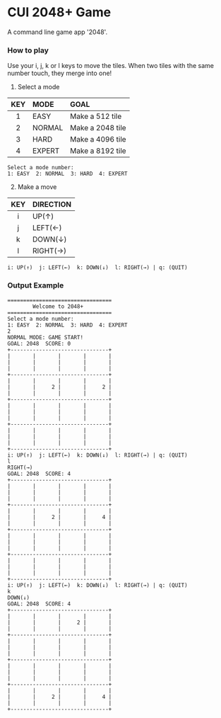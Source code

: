 # CUI 2048+ Game
A command line game app '2048'.


### How to play
Use your i, j, k or l keys to move the tiles. When two tiles with the same number touch, they merge into one!

1. Select a mode

| KEY | MODE   | GOAL             |
|:---:|:-------|:-----------------|
|  1  | EASY   | Make a 512 tile  |
|  2  | NORMAL | Make a 2048 tile |
|  3  | HARD   | Make a 4096 tile |
|  4  | EXPERT | Make a 8192 tile |

```
Select a mode number:
1: EASY  2: NORMAL  3: HARD  4: EXPERT
```

2. Make a move

| KEY | DIRECTION |
|:---:|:----------|
|  i  | UP(↑)     |
|  j  | LEFT(←)   |
|  k  | DOWN(↓)   |
|  l  | RIGHT(→)  |

```
i: UP(↑)  j: LEFT(←)  k: DOWN(↓)  l: RIGHT(→) | q: (QUIT)
```


### Output Example

```
=================================
        Welcome to 2048+
=================================
Select a mode number:
1: EASY  2: NORMAL  3: HARD  4: EXPERT
2
NORMAL MODE: GAME START!
GOAL: 2048  SCORE: 0
+-------------------------------+
|       |       |       |       |
|       |       |       |       |
|       |       |       |       |
+-------------------------------+
|       |       |       |       |
|       |     2 |       |     2 |
|       |       |       |       |
+-------------------------------+
|       |       |       |       |
|       |       |       |       |
|       |       |       |       |
+-------------------------------+
|       |       |       |       |
|       |       |       |       |
|       |       |       |       |
+-------------------------------+
i: UP(↑)  j: LEFT(←)  k: DOWN(↓)  l: RIGHT(→) | q: (QUIT)
l
RIGHT(→)
GOAL: 2048  SCORE: 4
+-------------------------------+
|       |       |       |       |
|       |       |       |       |
|       |       |       |       |
+-------------------------------+
|       |       |       |       |
|       |     2 |       |     4 |
|       |       |       |       |
+-------------------------------+
|       |       |       |       |
|       |       |       |       |
|       |       |       |       |
+-------------------------------+
|       |       |       |       |
|       |       |       |       |
|       |       |       |       |
+-------------------------------+
i: UP(↑)  j: LEFT(←)  k: DOWN(↓)  l: RIGHT(→) | q: (QUIT)
k
DOWN(↓)
GOAL: 2048  SCORE: 4
+-------------------------------+
|       |       |       |       |
|       |       |     2 |       |
|       |       |       |       |
+-------------------------------+
|       |       |       |       |
|       |       |       |       |
|       |       |       |       |
+-------------------------------+
|       |       |       |       |
|       |       |       |       |
|       |       |       |       |
+-------------------------------+
|       |       |       |       |
|       |     2 |       |     4 |
|       |       |       |       |
+-------------------------------+
```

